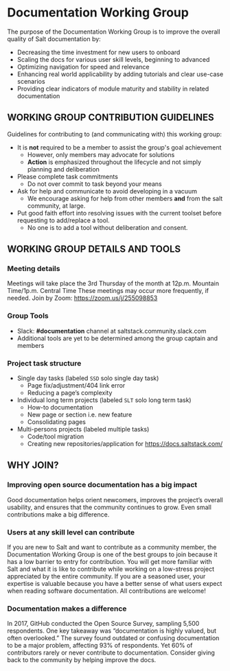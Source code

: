 # Documentation Working Group
The purpose of the Documentation Working Group is to improve the overall quality of Salt documentation by:
- Decreasing the time investment for new users to onboard
- Scaling the docs for various user skill levels, beginning to advanced
- Optimizing navigation for speed and relevance
- Enhancing real world applicability by adding tutorials and clear use-case scenarios
- Providing clear indicators of module maturity and stability in related documentation

## WORKING GROUP CONTRIBUTION GUIDELINES
Guidelines for contributing to (and communicating with) this working group:
- It is **not** required to be a member to assist the group's goal achievement
  - However, only members may advocate for solutions
  - **Action** is emphasized throughout the lifecycle and not simply planning and deliberation
- Please complete task commitments
  - Do not over commit to task beyond your means
- Ask for help and communicate to avoid developing in a vacuum
  - We encourage asking for help from other members **and** from the salt community, at large.
- Put good faith effort into resolving issues with the current toolset before requesting to add/replace a tool.
  - No one is to add a tool without deliberation and consent.

## WORKING GROUP DETAILS AND TOOLS
### Meeting details
Meetings will take place the 3rd Thursday of the month at 12p.m. Mountain Time/1p.m. Central Time
These meetings may occur more frequently, if needed. Join by Zoom: https://zoom.us/j/255098853

### Group Tools
- Slack: **#documentation** channel at saltstack.community.slack.com
- Additional tools are yet to be determined among the group captain and members

### Project task structure
- Single day tasks (labeled `SSD` solo single day task)
  - Page fix/adjustment/404 link error
  - Reducing a page’s complexity
- Individual long term projects (labeled `SLT` solo long term task)
  - How-to documentation
  - New page or section i.e. new feature
  - Consolidating pages
- Multi-persons projects (labeled multiple tasks)
  - Code/tool migration
  - Creating new repositories/application for https://docs.saltstack.com/

## WHY JOIN?
### Improving open source documentation has a big impact
Good documentation helps orient newcomers, improves the project’s overall usability, and ensures that the community continues to grow. Even small contributions make a big difference.

### Users at any skill level can contribute
If you are new to Salt and want to contribute as a community member, the Documentation Working Group is one of the best groups to join because it has a low barrier to entry for contribution. You will get more familiar with Salt and what it is like to contribute while working on a low-stress project appreciated by the entire community.
If you are a seasoned user, your expertise is valuable because you have a better sense of what users expect when reading software documentation. All contributions are welcome!

### Documentation makes a difference
In 2017, GitHub conducted the Open Source Survey, sampling 5,500 respondents. One key takeaway was “documentation is highly valued, but often overlooked.” The survey found outdated or confusing documentation to be a major problem, affecting 93% of respondents. Yet 60% of contributors rarely or never contribute to documentation. Consider giving back to the community by helping improve the docs.
